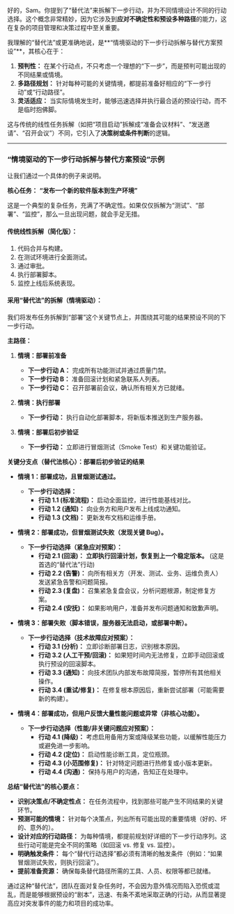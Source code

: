 好的，Sam。你提到了“替代法”来拆解下一步行动，并为不同情境设计不同的行动选择。这个概念非常精妙，因为它涉及到**应对不确定性和预设多种路径**的能力，这在复杂的项目管理和决策过程中至关重要。

我理解的“替代法”或更准确地说，是**“情境驱动的下一步行动拆解与替代方案预设”**，其核心在于：

1. **预判性：** 在某个行动点，不只考虑一个理想的“下一步”，而是预判可能出现的不同结果或情境。
2. **多路径规划：** 针对每种可能的关键情境，都提前准备好相应的“下一步行动”或“行动路径”。
3. **灵活适应：** 当实际情境发生时，能够迅速选择并执行最合适的预设行动，而不是临时抱佛脚。

这与传统的线性任务拆解（如把“项目启动”拆解成“准备会议材料”、“发送邀请”、“召开会议”）不同，它引入了**决策树或条件判断**的逻辑。

---

### “情境驱动的下一步行动拆解与替代方案预设”示例

让我们通过一个具体的例子来说明。

**核心任务：** **“发布一个新的软件版本到生产环境”**

这是一个典型的复杂任务，充满了不确定性。如果仅仅拆解为“测试”、“部署”、“监控”，那么一旦出现问题，就会手足无措。

#### **传统线性拆解（简化版）：**

1. 代码合并与构建。
2. 在测试环境进行全面测试。
3. 通过审批。
4. 执行部署脚本。
5. 监控上线后系统表现。

#### **采用“替代法”的拆解（情境驱动）：**

我们将发布任务拆解到“部署”这个关键节点上，并围绕其可能的结果预设不同的下一步行动。

**主路径：**

1. **情境：部署前准备**
    
    - **下一步行动 A：** 完成所有功能测试并通过质量门禁。
    - **下一步行动 B：** 准备回滚计划和紧急联系人列表。
    - **下一步行动 C：** 召开部署前会议，确认所有相关方已就绪。
2. **情境：执行部署**
    
    - **下一步行动：** 执行自动化部署脚本，将新版本推送到生产服务器。
3. **情境：部署后初步验证**
    
    - **下一步行动：** 立即进行冒烟测试（Smoke Test）和关键功能验证。

**关键分支点（替代法核心）：部署后初步验证的结果**

- **情境 1：部署成功，且冒烟测试通过。**
    
    - **下一步行动选择：**
        - **行动 1.1 (标准流程)：** 启动全面监控，进行性能基线对比。
        - **行动 1.2 (通知)：** 向业务方和用户发布上线成功通知。
        - **行动 1.3 (文档)：** 更新发布文档和运维手册。
- **情境 2：部署成功，但冒烟测试失败（发现关键 Bug）。**
    
    - **下一步行动选择（紧急应对预案）：**
        - **行动 2.1 (回滚)：** **立即执行回滚计划，恢复到上一个稳定版本。** (这是首选的“替代法”行动)
        - **行动 2.2 (告警)：** 向所有相关方（开发、测试、业务、运维负责人）发送紧急告警和问题简报。
        - **行动 2.3 (复盘)：** 召集紧急复盘会议，分析问题根源，制定修复方案。
        - **行动 2.4 (安抚)：** 如果影响用户，准备并发布问题通知和致歉声明。
- **情境 3：部署失败（脚本错误，服务器无法启动，或部署中断）。**
    
    - **下一步行动选择（技术故障应对预案）：**
        - **行动 3.1 (分析)：** 立即诊断部署日志，识别根本原因。
        - **行动 3.2 (人工干预/回滚)：** 如果短时间内无法修复，立即手动回滚或执行预设的回滚脚本。
        - **行动 3.3 (通知)：** 向技术团队内部发布故障简报，暂停所有其他相关操作。
        - **行动 3.4 (重试/修复)：** 在修复根本原因后，重新尝试部署（可能需要新的构建）。
- **情境 4：部署成功，但用户反馈大量性能问题或异常（非核心功能）。**
    
    - **下一步行动选择（性能/非关键问题应对预案）：**
        - **行动 4.1 (降级)：** 考虑启用备用方案或降级某些功能，以缓解性能压力或避免进一步影响。
        - **行动 4.2 (定位)：** 启动性能诊断工具，定位瓶颈。
        - **行动 4.3 (小范围修复)：** 针对特定问题进行热修复或小版本更新。
        - **行动 4.4 (沟通)：** 保持与用户的沟通，告知正在处理中。

**总结“替代法”的核心要点：**

- **识别决策点/不确定性点：** 在任务流程中，找到那些可能产生不同结果的关键环节。
- **预测可能的情境：** 针对每个决策点，列出所有可能出现的重要情境（好的、坏的、意外的）。
- **设计对应的行动路径：** 为每种情境，都提前规划好详细的下一步行动序列。这些行动可能是完全不同的策略（如回滚 vs. 修复 vs. 监控）。
- **明确触发条件：** 每个“替代行动选择”都必须有清晰的触发条件（例如：“如果冒烟测试失败，则执行回滚”）。
- **提前准备资源：** 确保每条替代路径所需的工具、人员、权限等都已就绪。

通过这种“替代法”，团队在面对复杂任务时，不会因为意外情况而陷入恐慌或混乱，而是能够根据预设的“剧本”，迅速、有条不紊地采取正确的行动，从而显著提高应对突发事件的能力和项目的成功率。